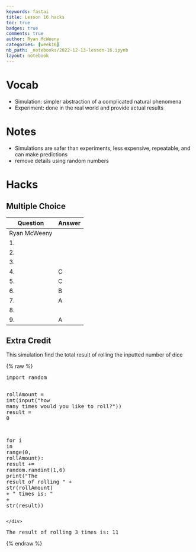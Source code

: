 ```yaml
---
keywords: fastai
title: Lesson 16 hacks
toc: true
badges: true
comments: true
author: Ryan McWeeny
categories: [week16]
nb_path: _notebooks/2022-12-13-lesson-16.ipynb
layout: notebook
---
```


<!--
#################################################
### THIS FILE WAS AUTOGENERATED! DO NOT EDIT! ###
#################################################
# file to edit: _notebooks/2022-12-13-lesson-16.ipynb
-->

<div class="container" id="notebook-container">
        
<div class="cell border-box-sizing text_cell rendered"><div class="inner_cell">
<div class="text_cell_render border-box-sizing rendered_html">
<h1 id="Vocab">Vocab<a class="anchor-link" href="#Vocab"> </a></h1><ul>
<li>Simulation: simpler abstraction of a complicated natural phenomena</li>
<li>Experiment: done in the real world and provide actual results</li>
</ul>
<h1 id="Notes">Notes<a class="anchor-link" href="#Notes"> </a></h1><ul>
<li>Simulations are safer than experiments, less expensive, repeatable, and can make predictions</li>
<li>remove details using random numbers</li>
</ul>
<h1 id="Hacks">Hacks<a class="anchor-link" href="#Hacks"> </a></h1><h2 id="Multiple-Choice">Multiple Choice<a class="anchor-link" href="#Multiple-Choice"> </a></h2><table>
<thead><tr>
<th>Question</th>
<th>Answer</th>
</tr>
</thead>
<tbody>
<tr>
<td>Ryan McWeeny</td>
<td></td>
</tr>
<tr>
<td>1.</td>
<td></td>
</tr>
<tr>
<td>2.</td>
<td></td>
</tr>
<tr>
<td>3.</td>
<td></td>
</tr>
<tr>
<td>4.</td>
<td>C</td>
</tr>
<tr>
<td>5.</td>
<td>C</td>
</tr>
<tr>
<td>6.</td>
<td>B</td>
</tr>
<tr>
<td>7.</td>
<td>A</td>
</tr>
<tr>
<td>8.</td>
<td></td>
</tr>
<tr>
<td>9.</td>
<td>A</td>
</tr>
</tbody>
</table>
<h2 id="Extra-Credit">Extra Credit<a class="anchor-link" href="#Extra-Credit"> </a></h2><p>This simulation find the total result of rolling the inputted number of dice</p>

</div>
</div>
</div>
    {% raw %}
    
<div class="cell border-box-sizing code_cell rendered">
<div class="input">

<div class="inner_cell">
    <div class="input_area">
<div class=" highlight hl-ipython3"><pre><span></span><span class="kn">import</span> <span class="nn">random</span>

<span class="n">rollAmount</span> <span class="o">=</span> <span class="nb">int</span><span class="p">(</span><span class="nb">input</span><span class="p">(</span><span class="s2">&quot;how many times would you like to roll?&quot;</span><span class="p">))</span>
<span class="n">result</span> <span class="o">=</span> <span class="mi">0</span>

<span class="k">for</span> <span class="n">i</span> <span class="ow">in</span> <span class="nb">range</span><span class="p">(</span><span class="mi">0</span><span class="p">,</span> <span class="n">rollAmount</span><span class="p">):</span>
    <span class="n">result</span> <span class="o">+=</span> <span class="n">random</span><span class="o">.</span><span class="n">randint</span><span class="p">(</span><span class="mi">1</span><span class="p">,</span><span class="mi">6</span><span class="p">)</span>
<span class="nb">print</span><span class="p">(</span><span class="s2">&quot;The result of rolling &quot;</span> <span class="o">+</span> <span class="nb">str</span><span class="p">(</span><span class="n">rollAmount</span><span class="p">)</span> <span class="o">+</span> <span class="s2">&quot; times is: &quot;</span> <span class="o">+</span> <span class="nb">str</span><span class="p">(</span><span class="n">result</span><span class="p">))</span>
</pre></div>

    </div>
</div>
</div>

<div class="output_wrapper">
<div class="output">

<div class="output_area">

<div class="output_subarea output_stream output_stdout output_text">
<pre>The result of rolling 3 times is: 11
</pre>
</div>
</div>

</div>
</div>

</div>
    {% endraw %}

</div>
 

